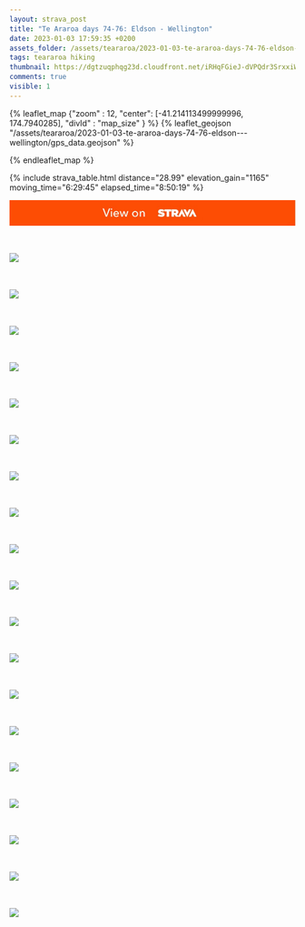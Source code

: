 ```yaml
---
layout: strava_post
title: "Te Araroa days 74-76: Eldson - Wellington"
date: 2023-01-03 17:59:35 +0200
assets_folder: /assets/teararoa/2023-01-03-te-araroa-days-74-76-eldson---wellington
tags: teararoa hiking
thumbnail: https://dgtzuqphqg23d.cloudfront.net/iRHqFGieJ-dVPQdr3SrxxiW0qvpgAyDh7_kCJccvOTc-1024x768.jpg
comments: true
visible: 1
---
```



{% leaflet_map {"zoom" : 12,
                  "center": [-41.214113499999996, 174.7940285],
                 "divId" : "map_size" } %}
    {% leaflet_geojson "/assets/teararoa/2023-01-03-te-araroa-days-74-76-eldson---wellington/gps_data.geojson" %}

{% endleaflet_map %}





{% include strava_table.html distance="28.99" elevation_gain="1165" moving_time="6:29:45" elapsed_time="8:50:19" %}

[![](/assets/strava.jpg)](https://www.strava.com/activities/8334682384)


<br />

![](https://dgtzuqphqg23d.cloudfront.net/iRHqFGieJ-dVPQdr3SrxxiW0qvpgAyDh7_kCJccvOTc-1024x768.jpg)


<br />

![](https://dgtzuqphqg23d.cloudfront.net/chml4H4JvkKQEsgGen65nqSdDNuuBXEHek2xIKzyj1w-1024x768.jpg)


<br />

![](https://dgtzuqphqg23d.cloudfront.net/EwF9rNzrWM4ydZVhdTQ8A2F6-is94eCv47fb_JLs0Rw-1024x768.jpg)


<br />

![](https://dgtzuqphqg23d.cloudfront.net/1YGoBEllCaRNhbwQnrh5BT7u9gN91tuQK0hObj9zPn8-1024x768.jpg)


<br />

![](https://dgtzuqphqg23d.cloudfront.net/Rc9wSeetZfz6ss1Ij1t06Ph0YfHoLIWnXb98-SCdgGc-768x1024.jpg)


<br />

![](https://dgtzuqphqg23d.cloudfront.net/E8UU8ab3EnLZW7lEeoop-z7u5uR8ALrI_8wXbxhskeU-768x1024.jpg)


<br />

![](https://dgtzuqphqg23d.cloudfront.net/ky0W3-Q8oQVELyfg7IO0wr4lhcf3O-v-HFbIoxHS6pI-1024x768.jpg)


<br />

![](https://dgtzuqphqg23d.cloudfront.net/d0PffQzvDE44uLmJW8C9KGem1jmLu1xNrPl2sYZrdFc-1024x768.jpg)


<br />

![](https://dgtzuqphqg23d.cloudfront.net/qjYgywXOW4SPkaqqLfi4cYRvI6fe_ZxQTqMfQVSshLE-1024x767.jpg)


<br />

![](https://dgtzuqphqg23d.cloudfront.net/2Gh6TziE3lxOBTr7XB9hzweq2WjyemDHJnMJOEdZ4E8-768x1024.jpg)


<br />

![](https://dgtzuqphqg23d.cloudfront.net/wCjXk7HFt_2QDSlNx7rPnLf3pRp-M-a9D3uO9zAB2wE-1024x768.jpg)


<br />

![](https://dgtzuqphqg23d.cloudfront.net/_-P0rI7VCVqAaATcOHSVOzEXJ66REGNc9laefH9gYn0-1024x768.jpg)


<br />

![](https://dgtzuqphqg23d.cloudfront.net/kpzrx0xYsCeEcs3TCOL7ir6NvllVZ6byI8l8wZ9juUw-768x1024.jpg)


<br />

![](https://dgtzuqphqg23d.cloudfront.net/Z4POKOBd_K1d-mqzi9aULOM9LW0VcxPwHY8gVa1DM2A-1024x768.jpg)


<br />

![](https://dgtzuqphqg23d.cloudfront.net/UpwD2hnjV61rBW7wqyAoP-vFux2C_dh3djYXpUMI1vQ-1024x768.jpg)


<br />

![](https://dgtzuqphqg23d.cloudfront.net/EadyoxO3W2dJXPYHXCN9pvUbHJ0pbrzEjCpe4Djz67E-768x1024.jpg)


<br />

![](https://dgtzuqphqg23d.cloudfront.net/t4dzSuF9gHQp7JhAsJ2IxEWcOhUPjv4AIrMaen1FT_c-1024x768.jpg)


<br />

![](https://dgtzuqphqg23d.cloudfront.net/VmflrO7-M63iuYSF8fGWmjbu81BAxiaG7NnmVDlYgWw-1024x768.jpg)


<br />

![](https://dgtzuqphqg23d.cloudfront.net/iSTDkhssFtl18sIKxlvYihErr3Ri2fQzslCAmPEFsts-768x1024.jpg)
